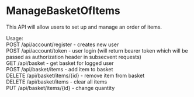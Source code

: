 # ManageBasketOfItems
This API will allow users to set up and manage an order of items.

Usage: <br />
POST /api/account/register - creates new user <br />
POST /api/account/token - user login (will return bearer token which will be passed as authorization header in subsecvent requests) <br />
GET /api/basket - get basket for logged user <br />
POST /api/basket/items - add item to basket <br />
DELETE /api/basket/items/{id} - remove item from basket <br />
DELETE /api/basket/items - clear all items <br />
PUT /api/basket/items/{id} - change quantity <br />

